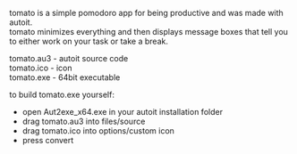 tomato is a simple pomodoro app for being productive and was made with autoit.  
tomato minimizes everything and then displays message boxes that tell you to either work on your task or take a break.
  
tomato.au3 - autoit source code  
tomato.ico - icon   
tomato.exe - 64bit executable  
  
to build tomato.exe yourself:  
- open Aut2exe_x64.exe in your autoit installation folder  
- drag tomato.au3 into files/source  
- drag tomato.ico into options/custom icon  
- press convert  
